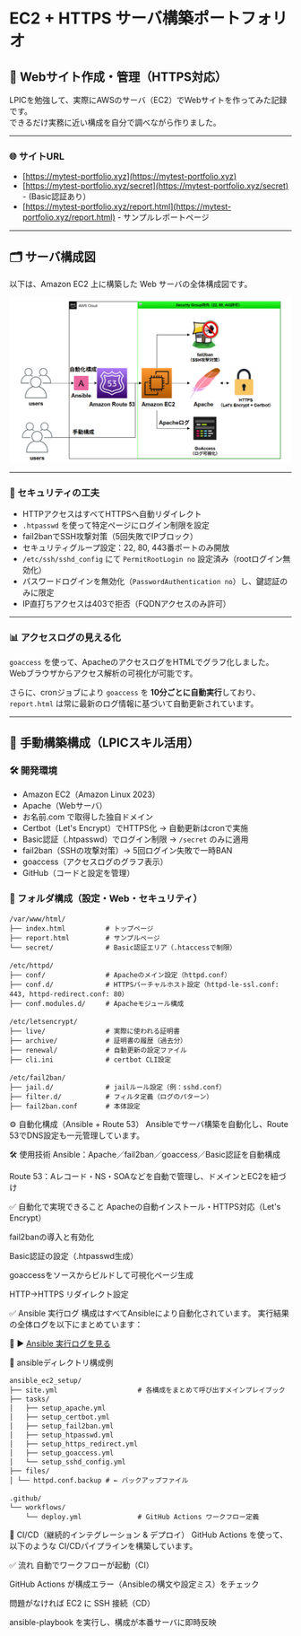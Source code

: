 # EC2 + HTTPS サーバ構築ポートフォリオ

## 🔧 Webサイト作成・管理（HTTPS対応）

LPICを勉強して、実際にAWSのサーバ（EC2）でWebサイトを作ってみた記録です。  
できるだけ実務に近い構成を自分で調べながら作りました。

---

### 🌐 サイトURL

- [https://mytest-portfolio.xyz](https://mytest-portfolio.xyz)
- [https://mytest-portfolio.xyz/secret](https://mytest-portfolio.xyz/secret)  - (Basic認証あり）
- [https://mytest-portfolio.xyz/report.html](https://mytest-portfolio.xyz/report.html) - サンプルレポートページ

---

## 🗂 サーバ構成図

以下は、Amazon EC2 上に構築した Web サーバの全体構成図です。

![EC2構成図](./images/ec2-architecture.png)

---

### 🔐 セキュリティの工夫

- HTTPアクセスはすべてHTTPSへ自動リダイレクト
- `.htpasswd` を使って特定ページにログイン制限を設定
- fail2banでSSH攻撃対策（5回失敗でIPブロック）
- セキュリティグループ設定：22, 80, 443番ポートのみ開放
- `/etc/ssh/sshd_config` にて `PermitRootLogin no` 設定済み（rootログイン無効化）
- パスワードログインを無効化（`PasswordAuthentication no`）し、鍵認証のみに限定
- IP直打ちアクセスは403で拒否（FQDNアクセスのみ許可）

---

### 📊 アクセスログの見える化

`goaccess` を使って、ApacheのアクセスログをHTMLでグラフ化しました。  
Webブラウザからアクセス解析の可視化が可能です。

さらに、cronジョブにより `goaccess` を **10分ごとに自動実行**しており、  
`report.html` は常に最新のログ情報に基づいて自動更新されています。

---

## 🔹 手動構築構成（LPICスキル活用）

### 🛠 開発環境

- Amazon EC2（Amazon Linux 2023）
- Apache（Webサーバ）
- お名前.com で取得した独自ドメイン
- Certbot（Let's Encrypt）でHTTPS化 → 自動更新はcronで実施
- Basic認証（.htpasswd）でログイン制限 → `/secret` のみに適用
- fail2ban（SSHの攻撃対策）→ 5回ログイン失敗で一時BAN
- goaccess（アクセスログのグラフ表示）
- GitHub（コードと設定を管理）

### 📁 フォルダ構成（設定・Web・セキュリティ）

```plaintext
/var/www/html/
├── index.html          # トップページ
├── report.html         # サンプルページ
└── secret/             # Basic認証エリア（.htaccessで制限）

/etc/httpd/
├── conf/               # Apacheのメイン設定（httpd.conf）
├── conf.d/             # HTTPSバーチャルホスト設定（httpd-le-ssl.conf: 443, httpd-redirect.conf: 80）
├── conf.modules.d/     # Apacheモジュール構成

/etc/letsencrypt/
├── live/               # 実際に使われる証明書
├── archive/            # 証明書の履歴（過去分）
├── renewal/            # 自動更新の設定ファイル
├── cli.ini             # certbot CLI設定

/etc/fail2ban/
├── jail.d/             # jailルール設定（例：sshd.conf）
├── filter.d/           # フィルタ定義（ログのパターン）
├── fail2ban.conf       # 本体設定

```

⚙️ 自動化構成（Ansible + Route 53）
Ansibleでサーバ構築を自動化し、Route 53でDNS設定も一元管理しています。

🛠 使用技術
Ansible：Apache／fail2ban／goaccess／Basic認証を自動構成

Route 53：Aレコード・NS・SOAなどを自動で管理し、ドメインとEC2を紐づけ

✅ 自動化で実現できること
Apacheの自動インストール・HTTPS対応（Let's Encrypt）

fail2banの導入と有効化

Basic認証の設定（.htpasswd生成）

goaccessをソースからビルドして可視化ページ生成

HTTP→HTTPS リダイレクト設定

✅ Ansible 実行ログ
構成はすべてAnsibleにより自動化されています。
実行結果の全体ログを以下にまとめています：

📄 ▶ [Ansible 実行ログを見る](ansible-output.txt)

📁 ansibleディレクトリ構成例
```plaintext
ansible_ec2_setup/
├── site.yml                    # 各構成をまとめて呼び出すメインプレイブック
├── tasks/
│   ├── setup_apache.yml
│   ├── setup_certbot.yml
│   ├── setup_fail2ban.yml
│   ├── setup_htpasswd.yml
│   ├── setup_https_redirect.yml
│   ├── setup_goaccess.yml
│   └── setup_sshd_config.yml
├── files/
│ └── httpd.conf.backup # ← バックアップファイル

.github/
└── workflows/
    └── deploy.yml              # GitHub Actions ワークフロー定義

```

🚀 CI/CD（継続的インテグレーション & デプロイ）
GitHub Actions を使って、以下のような CI/CDパイプラインを構築しています。

✅ 流れ
自動でワークフローが起動（CI）

GitHub Actions が構成エラー（Ansibleの構文や設定ミス）をチェック

問題がなければ EC2 に SSH 接続（CD）

ansible-playbook を実行し、構成が本番サーバに即時反映
